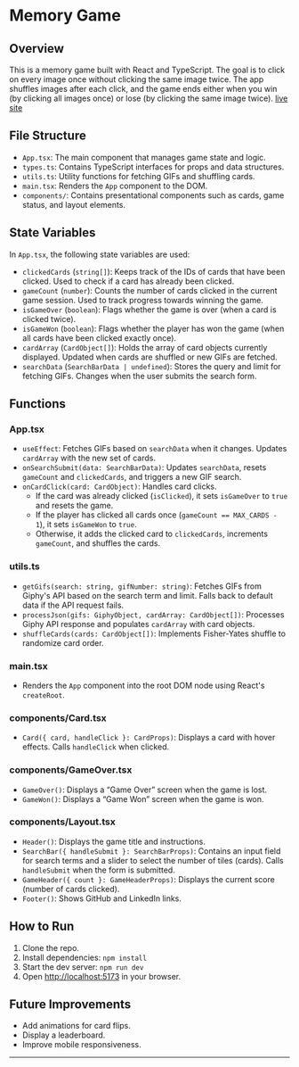# Memory Game

## Overview
This is a memory game built with React and TypeScript. The goal is to click on every image once without clicking the same image twice. The app shuffles images after each click, and the game ends either when you win (by clicking all images once) or lose (by clicking the same image twice).
[live site](https://yskim308memory.netlify.app/)

## File Structure
- `App.tsx`: The main component that manages game state and logic.
- `types.ts`: Contains TypeScript interfaces for props and data structures.
- `utils.ts`: Utility functions for fetching GIFs and shuffling cards.
- `main.tsx`: Renders the `App` component to the DOM.
- `components/`: Contains presentational components such as cards, game status, and layout elements.

## State Variables

In `App.tsx`, the following state variables are used:

- `clickedCards` (`string[]`): Keeps track of the IDs of cards that have been clicked. Used to check if a card has already been clicked.
- `gameCount` (`number`): Counts the number of cards clicked in the current game session. Used to track progress towards winning the game.
- `isGameOver` (`boolean`): Flags whether the game is over (when a card is clicked twice).
- `isGameWon` (`boolean`): Flags whether the player has won the game (when all cards have been clicked exactly once).
- `cardArray` (`CardObject[]`): Holds the array of card objects currently displayed. Updated when cards are shuffled or new GIFs are fetched.
- `searchData` (`SearchBarData | undefined`): Stores the query and limit for fetching GIFs. Changes when the user submits the search form.

## Functions

### App.tsx

- `useEffect`: Fetches GIFs based on `searchData` when it changes. Updates `cardArray` with the new set of cards.
- `onSearchSubmit(data: SearchBarData)`: Updates `searchData`, resets `gameCount` and `clickedCards`, and triggers a new GIF search.
- `onCardClick(card: CardObject)`: Handles card clicks.
  - If the card was already clicked (`isClicked`), it sets `isGameOver` to `true` and resets the game.
  - If the player has clicked all cards once (`gameCount == MAX_CARDS - 1`), it sets `isGameWon` to `true`.
  - Otherwise, it adds the clicked card to `clickedCards`, increments `gameCount`, and shuffles the cards.

### utils.ts

- `getGifs(search: string, gifNumber: string)`: Fetches GIFs from Giphy's API based on the search term and limit. Falls back to default data if the API request fails.
- `processJson(gifs: GiphyObject, cardArray: CardObject[])`: Processes Giphy API response and populates `cardArray` with card objects.
- `shuffleCards(cards: CardObject[])`: Implements Fisher-Yates shuffle to randomize card order.

### main.tsx

- Renders the `App` component into the root DOM node using React's `createRoot`.

### components/Card.tsx

- `Card({ card, handleClick }: CardProps)`: Displays a card with hover effects. Calls `handleClick` when clicked.

### components/GameOver.tsx

- `GameOver()`: Displays a “Game Over” screen when the game is lost.
- `GameWon()`: Displays a “Game Won” screen when the game is won.

### components/Layout.tsx

- `Header()`: Displays the game title and instructions.
- `SearchBar({ handleSubmit }: SearchBarProps)`: Contains an input field for search terms and a slider to select the number of tiles (cards). Calls `handleSubmit` when the form is submitted.
- `GameHeader({ count }: GameHeaderProps)`: Displays the current score (number of cards clicked).
- `Footer()`: Shows GitHub and LinkedIn links.

## How to Run

1. Clone the repo.
2. Install dependencies: `npm install`
3. Start the dev server: `npm run dev`
4. Open [http://localhost:5173](http://localhost:5173) in your browser.

## Future Improvements
- Add animations for card flips.
- Display a leaderboard.
- Improve mobile responsiveness.

---
